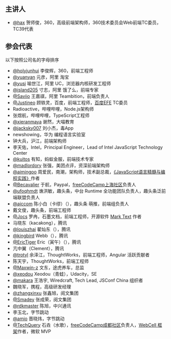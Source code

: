## 主讲人

- [@hax](https://github.com/hax) 贺师俊，360，高级前端架构师，360技术委员会Web前端TC委员，TC39代表

## 参会代表

以下按照公司名的字母排序

- [@holyjunhui](https://github.com/holyjunhui) 李俊辉，360，前端工程师
- [@yuanyan](https://github.com/yuanyan) 元彦，阿里 淘宝
- [@yusj](https://github.com/yusj) 喻世江，阿里 UC，浏览器内核研发工程师
- [@island205](https://github.com/island205) 寸志，阿里 饿了么，前端专家
- [@Saviio](https://github.com/Saviio) 王嘉祺，阿里 Teambition，前端负责人
- [@Justineo](https://github.com/Justineo) 顾轶灵，百度，前端工程师，[百度EFE](https://github.com/ecomfe/efe) TC委员
- Radioactive，哔哩哔哩，Node.js架构师
- 张煜航，哔哩哔哩，TypeScript工程师
- [@xieranmaya](https://github.com/xieranmaya) 谢然，大喵教育
- [@jacksky007](https://github.com/jacksky007) 刘小杰，毒App
- newshowing，华为 编程语言实验室
- 钟大兵，沪江，前端架构师
- 李天佑，Intel，Principal Engineer，Lead of Intel JavaScript Technology Center
- [@kuitos](https://github.com/kuitos) 有知，蚂蚁金服，前端技术专家
- [@madlordory](https://github.com/madlordory) 张强，美团点评，资深前端架构师
- [@aimingoo](https://github.com/aimingoo) 周爱民，南潮，架构师，技术副总裁，[《JavaScript语言精髓与编程实践》](https://book.douban.com/subject/10542576/)作者
- [@Becavalier](https://github.com/Becavalier) 于航，Paypal，[freeCodeCamp上海社区](https://freecodecamp-shanghai.github.io)负责人
- [@ufoqhmdt](https://github.com/ufoqhmdt) 谯洪敏，趣头条，中台 Runtime 全功能团队负责人，趣头条泛前端联盟负责人
- [@ajccom](https://github.com/ajccom) 陈小白（卡缪）（），趣头条 萌推，前端组负责人
- 戴文俊，趣头条，前端工程师
- [@Jocs](https://github.com/Jocs) 罗冉，石墨文档，前端工程师，开源软件 [Mark Text](https://github.com/marktext/marktext) 作者
- 马晓东（kacakong），腾讯
- [@louiszhai](https://github.com/louiszhai) 翟灿东（），腾讯
- [@kingbird](https://github.com/kingbird) Webb（），腾讯
- [@EricTiger](https://github.com/EricTiger) Eric（寅午）（），腾讯
- 亢中翼（Clement），腾讯
- [@trotyl](https://github.com/trotyl) 余泽江，ThoughtWorks，前端工程师，Angular 活跃贡献者
- 陈天宇，ThoughtWorks，前端工程师
- [@Maxwin-z](https://github.com/Maxwin-z) 文东，途虎养车，总监
- [@xeodou](https://github.com/xeodou) Xeodou（青蛙），Udacity，SE
- [@makara](https://github.com/makara) 王浩宇, Wiredcraft, Tech Lead, JSConf China 组织者
- 魏晓军，携程，高级研发经理
- [@zhangxinxu](https://github.com/zhangxinxu) 张鑫旭，阅文集团
- [@Smadey](https://github.com/smadey) 张成荣，阅文集团
- [@rdkmaster](https://github.com/rdkmaster) 陈旭，中兴通讯
- 李玉北，字节跳动
- [@amio](https://github.com/amio) 晋晓炜，字节跳动
- [@TechQuery](https://github.com/TechQuery) 石垚（水歌），[freeCodeCamp成都社区](https://fcc-cd.tk/)负责人，[WebCell 框架](https://web-cell.dev/)作者，微软 MVP

<!--
## 因故未能参会者

- [@wintercn](https://github.com/wintercn) 程劭非（计子，Winter）
- 黄之昊，哔哩哔哩，大前端负责人
- [@myst729](https://github.com/myst729) 邓钢（米粽），阿里 饿了么，高级架构师，大前端部门负责人
- [@dfguo](https://github.com/dfguo) 郭达峰，Strikingly，联合创始人，CTO
- 吴名扬
- 张鹏
- 严清，阿里 Teambition
-->
